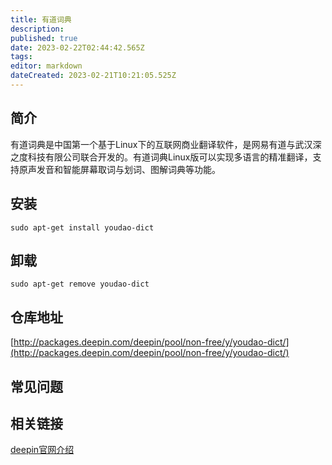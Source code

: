 ```yaml
---
title: 有道词典
description: 
published: true
date: 2023-02-22T02:44:42.565Z
tags: 
editor: markdown
dateCreated: 2023-02-21T10:21:05.525Z
---
```


## 简介

有道词典是中国第一个基于Linux下的互联网商业翻译软件，是网易有道与武汉深之度科技有限公司联合开发的。有道词典Linux版可以实现多语言的精准翻译，支持原声发音和智能屏幕取词与划词、图解词典等功能。

## 安装

`sudo apt-get install youdao-dict`

## 卸载

`sudo apt-get remove youdao-dict`

## 仓库地址

[http://packages.deepin.com/deepin/pool/non-free/y/youdao-dict/](http://packages.deepin.com/deepin/pool/non-free/y/youdao-dict/)

## 常见问题

## 相关链接

[deepin官网介绍](https://www.deepin.org/cooperative/youdao-dict/)

